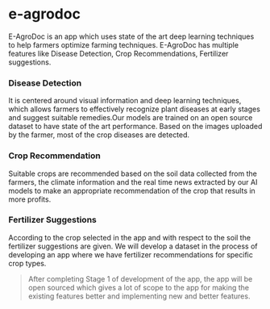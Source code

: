 # e-agrodoc

E-AgroDoc is an app which uses state of the art deep learning techniques to help farmers optimize farming techniques. E-AgroDoc has multiple features like Disease Detection, Crop Recommendations, Fertilizer suggestions.

### Disease Detection
 It is centered around visual information and deep learning techniques, which allows farmers to effectively recognize plant diseases at early stages and suggest suitable remedies.Our models are trained on an open source dataset to have state of the art performance. Based on the images uploaded by the farmer, most of the crop diseases are detected.

### Crop Recommendation
Suitable crops are recommended based on the soil data collected from the farmers, the climate information and the real time news extracted by our AI models to make an appropriate recommendation of the crop that results in more profits.

### Fertilizer Suggestions
According to the crop selected in the app and with respect to the soil the fertilizer suggestions are given. We will develop a dataset in the process of developing an app where we have fertilizer recommendations for specific crop types.


> After completing Stage 1 of development of the app, the app will be open sourced which gives a lot of scope to the app for making the existing features better and implementing new and better features.
